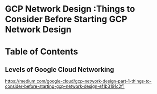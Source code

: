 # GCP Network Design :Things to Consider Before Starting GCP Network Design

# Table of Contents


## Levels of Google Cloud Networking


























https://medium.com/google-cloud/gcp-network-design-part-1-things-to-consider-before-starting-gcp-network-design-ef1b3191c2f1
